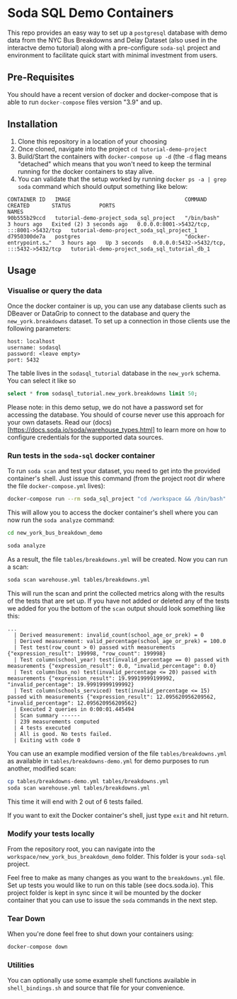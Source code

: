 # Soda SQL Demo Containers

This repo provides an easy way to set up a `postgresql` database with demo data from the NYC Bus Breakdowns and Delay Dataset (also used in the interactve demo tutorial) along with a pre-configure `soda-sql` project and environment to facilitate quick start with minimal investment from users.

## Pre-Requisites

You should have a recent version of docker and docker-compose that is able to run `docker-compose` files version "3.9" and up.

## Installation

1. Clone this repository in a location of your choosing
2. Once cloned, navigate into the project `cd tutorial-demo-project`
3. Build/Start the containers with `docker-compose up -d` (the `-d` flag means "detached" which means that you won't need to keep the terminal running for the docker containers to stay alive.
4. You can validate that the setup worked by running `docker ps -a | grep soda` command which should output something like below:

```
CONTAINER ID   IMAGE                                    COMMAND                  CREATED       STATUS         PORTS                                       NAMES
90b555b29ccd   tutorial-demo-project_soda_sql_project   "/bin/bash"              3 hours ago   Exited (2) 3 seconds ago   0.0.0.0:8001->5432/tcp, :::8001->5432/tcp   tutorial-demo-project_soda_sql_project_1
d7950300de7a   postgres                                 "docker-entrypoint.s…"   3 hours ago   Up 3 seconds   0.0.0.0:5432->5432/tcp, :::5432->5432/tcp   tutorial-demo-project_soda_sql_tutorial_db_1
```

## Usage

### Visualise or query the data

Once the docker container is up, you can use any database clients such as DBeaver or DataGrip to connect to the database and query the `new_york.breakdowns` dataset.
To set up a connection in those clients use the following parameters:

```
host: localhost
username: sodasql
password: <leave empty>
port: 5432
```

The table lives in the `sodasql_tutorial` database in the `new_york` schema. You can select it like so

```sql
select * from sodasql_tutorial.new_york.breakdowns limit 50;
```

Please note: in this demo setup, we do not have a password set for accessing the database. You should of course never use this approach for your own datasets. Read our (docs)[https://docs.soda.io/soda/warehouse_types.html] to learn more on how to configure credentials for the supported data sources.

### Run tests in the `soda-sql` docker container

To run `soda scan` and test your dataset, you need to get into the provided container's shell. Just issue this command (from the project root dir where the file `docker-compose.yml` lives):

```bash
docker-compose run --rm soda_sql_project "cd /workspace && /bin/bash"
```

This will allow you to access the docker container's shell where you can now run the `soda analyze` command:

```bash
cd new_york_bus_breakdown_demo

soda analyze
```

As a result, the file `tables/breakdowns.yml` will be created. Now you can run a scan:

```bash
soda scan warehouse.yml tables/breakdowns.yml
```

This will run the scan and print the collected metrics along with the results of the tests that are set up. If you have not added or deleted any of the tests we added for you the bottom of the `scan` output should look something like this:

```
...
  | Derived measurement: invalid_count(school_age_or_prek) = 0
  | Derived measurement: valid_percentage(school_age_or_prek) = 100.0
  | Test test(row_count > 0) passed with measurements {"expression_result": 199998, "row_count": 199998}
  | Test column(school_year) test(invalid_percentage == 0) passed with measurements {"expression_result": 0.0, "invalid_percentage": 0.0}
  | Test column(bus_no) test(invalid_percentage <= 20) passed with measurements {"expression_result": 19.99919999199992, "invalid_percentage": 19.99919999199992}
  | Test column(schools_serviced) test(invalid_percentage <= 15) passed with measurements {"expression_result": 12.095620956209562, "invalid_percentage": 12.095620956209562}
  | Executed 2 queries in 0:00:01.445494
  | Scan summary ------
  | 239 measurements computed
  | 4 tests executed
  | All is good. No tests failed.
  | Exiting with code 0
```

You can use an example modified version of the file `tables/breakdowns.yml` as available in `tables/breakdowns-demo.yml` for demo purposes to run another, modified scan:

```bash
cp tables/breakdowns-demo.yml tables/breakdowns.yml
soda scan warehouse.yml tables/breakdowns.yml
```

This time it will end with 2 out of 6 tests failed.

If you want to exit the Docker container's shell, just type `exit` and hit return. 

### Modify your tests locally

From the repository root, you can navigate into the `workspace/new_york_bus_breakdown_demo` folder. This folder is your `soda-sql` project.

Feel free to make as many changes as you want to the `breakdowns.yml` file. Set up tests you would like to run on this table (see docs.soda.io).
This project folder is kept in sync since it wil be mounted by the docker container that you can use to issue the `soda` commands in the next step.

### Tear Down

When you're done feel free to shut down your containers using:

```bash
docker-compose down
```

### Utilities

You can optionally use some example shell functions available in `shell_bindings.sh` and source that file for your convenience.
